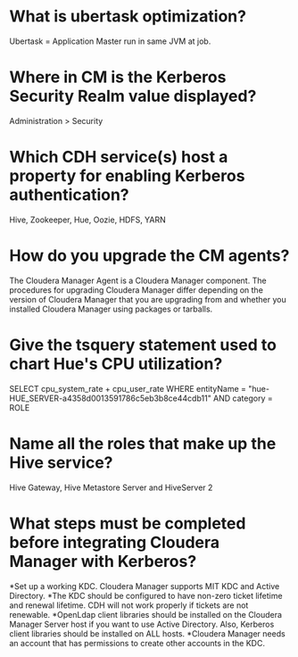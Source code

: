 # What is ubertask optimization? 

Ubertask = Application Master run in same JVM at job.

# Where in CM is the Kerberos Security Realm value displayed? 

Administration > Security

# Which CDH service(s) host a property for enabling Kerberos authentication? 

Hive, Zookeeper, Hue, Oozie, HDFS, YARN

# How do you upgrade the CM agents? 
The Cloudera Manager Agent is a Cloudera Manager component. The procedures for upgrading Cloudera Manager differ depending on the version of Cloudera Manager that you are upgrading from and whether you installed Cloudera Manager using packages or tarballs.

# Give the tsquery statement used to chart Hue's CPU utilization? 
SELECT cpu_system_rate + cpu_user_rate WHERE entityName = "hue-HUE_SERVER-a4358d0013591786c5eb3b8ce44cdb11" AND category = ROLE

# Name all the roles that make up the Hive service?

Hive Gateway, Hive Metastore Server and HiveServer 2

# What steps must be completed before integrating Cloudera Manager with Kerberos? 

*Set up a working KDC. Cloudera Manager supports MIT KDC and Active Directory.
*The KDC should be configured to have non-zero ticket lifetime and renewal lifetime. CDH will not work properly if tickets are not renewable.
*OpenLdap client libraries should be installed on the Cloudera Manager Server host if you want to use Active Directory. Also, Kerberos client libraries should be installed on ALL hosts.
*Cloudera Manager needs an account that has permissions to create other accounts in the KDC.

